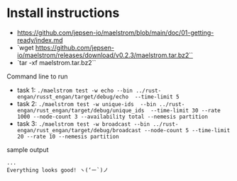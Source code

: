 
# Install instructions

* https://github.com/jepsen-io/maelstrom/blob/main/doc/01-getting-ready/index.md
*  `wget https://github.com/jepsen-io/maelstrom/releases/download/v0.2.3/maelstrom.tar.bz2``
* `tar -xf maelstrom.tar.bz2``

Command line to run

* task 1: `./maelstrom test -w echo --bin ../rust-engan/russt_engan/target/debug/echo  --time-limit 5`
* task 2: `./maelstrom test -w unique-ids  --bin ../rust-engan/rust_engan/target/debug/unique_ids  --time-limit 30 --rate 1000 --node-count 3 --availability total --nemesis partition`
* task 3: `./maelstrom test -w broadcast --bin ../rust-engan/rust_engan/target/debug/broadcast --node-count 5 --time-limit 20 --rate 10 --nemesis partition`

sample output

```text
...
Everything looks good! ヽ(‘ー`)ノ
```